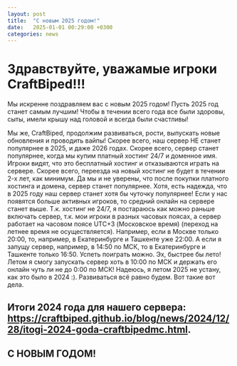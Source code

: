 ```yaml
---
layout: post
title:  "С новым 2025 годом!"
date:   2025-01-01 00:29:00 +0300
categories: news
---
```

# Здравствуйте, уважамые игроки CraftBiped!!!
Мы искренне поздравляем вас с новым 2025 годом! Пусть 2025 год станет самым лучшим! Чтобы в течении всего года все были здоровы, сыты, имели крышу над головой и всегда были счастливы!

Мы же, CraftBiped, продолжим развиваться, рости, выпускать новые обновления и проводить вайпы! Скорее всего, наш сервер НЕ станет популярнее в 2025, и даже 2026 годах. Скорее всего, сервер станет популярнее, когда мы купим платный хостинг 24/7 и доменное имя. Игроки видят, что это бесплатный хостинг и отказываются играть на сервере. Скорее всего, переезда на новый хостинг не будет в течении 2-х лет, как минимум. Да мы и не уверены, что после покупки платного хостинга и домена, сервер станет популярнее. Хотя, есть надежда, что в 2025 году наш сервер станет хотя бы чуточку популярнее! Если у нас появятся больше активных игроков, то средний онлайн на сервере станет выше. Т.к. хостинг не 24/7, я постараюсь как можно раньше включать сервер, т.к. мои игроки в разных часовых поясах, а сервер работает на часовом поясе UTC+3 (Московское время) (переход на летнее время не осуществляется). Например, если в Москве только 20:00, то, например, в Екатеринбурге и Ташкенте уже 22:00. А если я запущу сервер, например, в 14:50 по МСК, то в Екатеринбурге и Ташкенте только 16:50. Успеть поиграть можно. Эх, быстрее бы лето! Летом я смогу запускать сервер хоть в 10:00 по МСК и держать его онлайн чуть ли не до 0:00 по МСК! Надеюсь, я летом 2025 не устану, как это было в 2024 :). Развиваться всё равно будем. Вот такие вот дела.

## Итоги 2024 года для нашего сервера: <https://craftbiped.github.io/blog/news/2024/12/28/itogi-2024-goda-craftbipedmc.html>.
## С НОВЫМ ГОДОМ!
